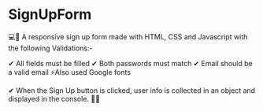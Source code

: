 # SignUpForm
 💻🔗
A responsive sign up form made with HTML, CSS and Javascript with the following Validations:-

✔ All fields must be filled
✔ Both passwords must match
✔ Email should be a valid email
⚡Also used Google fonts

✔ When the Sign Up button is clicked, user info is collected in an object and displayed in the console.
🚀📝

